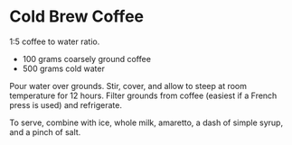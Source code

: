 # Cold Brew Coffee

1:5 coffee to water ratio.

- 100 grams coarsely ground coffee
- 500 grams cold water

Pour water over grounds. Stir, cover, and allow to steep at room temperature for 12 hours. Filter grounds from coffee (easiest if a French press is used) and refrigerate.

To serve, combine with ice, whole milk, amaretto, a dash of simple syrup, and a pinch of salt.
